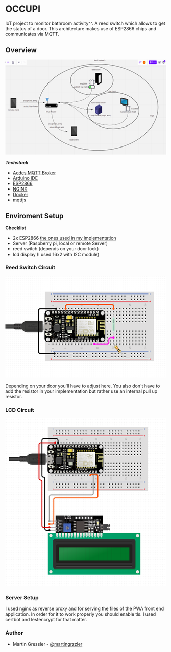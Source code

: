# OCCUPI
IoT project to monitor bathroom activity^^. A reed switch which allows to get the status of a door.
This architecture makes use of ESP2866 chips and communicates via MQTT.

## Overview
![Overview](docs/architecture.png)

***Techstack***
- [Aedes MQTT Broker](https://www.npmjs.com/package/aedes)
- [Arduino IDE](https://www.arduino.cc/)
- [ESP2866](https://github.com/esp8266/Arduino)
- [NGINX](https://www.nginx.com/)
- [Docker](https://www.docker.com/)
- [mqttjs](https://www.npmjs.com/package/mqtt)

## Enviroment Setup
 **Checklist**
- 2x ESP2866 [the ones used in my implementation](https://www.amazon.de/-/en/AZDelivery-NodeMCU-ESP8266-ESP-12F-Development/dp/B0754HWZSQ/ref=sxts_sxwds-bia-wc-drs1_0?adgrpid=82019923196&cv_ct_cx=nodemcu+esp8266&dchild=1&gclid=CjwKCAiA7939BRBMEiwA-hX5J3R3pp34Z092bbDAk62LzSkU-gniknieJLFWonhltPmgHDvJhL3wKxoC9hgQAvD_BwE&hvadid=394695513971&hvdev=c&hvlocphy=9043087&hvnetw=g&hvqmt=b&hvrand=14331046880173804529&hvtargid=kwd-297503178476&hydadcr=4900_1792553&keywords=nodemcu+esp8266&pd_rd_i=B0754HWZSQ&pd_rd_r=4e27b684-7e04-46f1-8df6-f4e1ed5d9dfa&pd_rd_w=6bOBD&pd_rd_wg=bMVUs&pf_rd_p=10e68c58-2c30-45f0-9479-867ac48fc4e5&pf_rd_r=05DQHQRNC9VQGYBT5RGT&psc=1&qid=1605881547&sr=1-1-69f2aa40-4718-4485-ba0d-6c4119696677&tag=googdemozdesk-21)
- Server (Raspberry pi, local or remote Server)
- reed switch (depends on your door lock)
- lcd display (I used 16x2 with I2C module)

### Reed Switch Circuit
![occupi-reed](/docs/occupi-reed.png)


Depending on your door you'll have to adjust here. You also don't have to add the resistor in your implementation but rather use an internal pull up resistor.

### LCD Circuit
![occupi-reed](/docs/occupi-lcd.png)

### Server Setup
I used nginx as reverse proxy and for serving the files of the PWA front end application. In order for it to work properly you should enable tls. 
I used certbot and lestencrypt for that matter.

### Author
- Martin Gressler - [@martingrzzler](https://github.com/martingrzzler)
